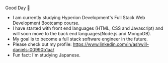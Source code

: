 Good Day 👋

- I am currently studying Hyperion Development's Full Stack Web Development Bootcamp course.
- I have started with front end languages (HTML, CSS and Javascript) and will soon move to the back end languages(Node.js and MongoDB).
- My goal is to become a full stack software engineer in the future.
- Please check out my profile: https://www.linkedin.com/in/ashwill-daniels-00990b1aa/
- Fun fact: I'm studying Japanese.
